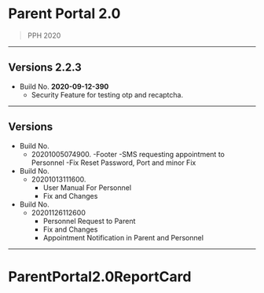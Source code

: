 # Parent Portal 2.0

> PPH 2020
---

## Versions 2.2.3

- Build No. **2020-09-12-390**
    - Security Feature for testing otp and recaptcha.

---

## Versions

- Build No. 
    - 20201005074900.
    	-Footer
        -SMS requesting appointment to Personnel
        -Fix Reset Password, Port and minor Fix
- Build No. 
    - 20201013111600.
    	- User Manual For Personnel
        - Fix and Changes
- Build No. 
    - 20201126112600
    	- Personnel Request to Parent
        - Fix and Changes
        - Appointment Notification in Parent and Personnel
---
# ParentPortal2.0ReportCard
